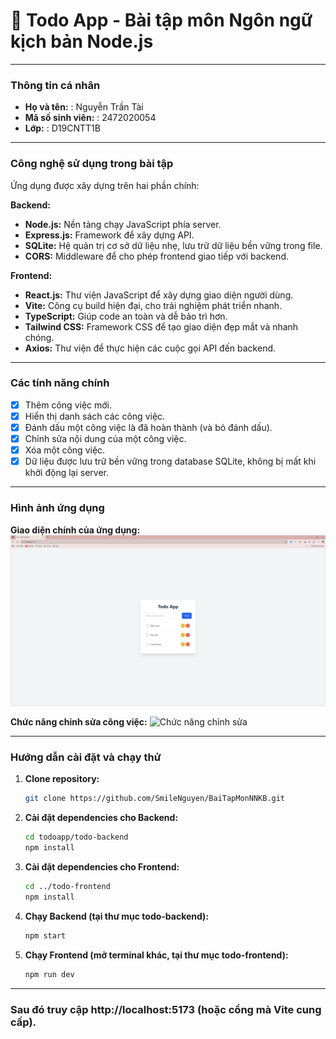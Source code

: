 # 📝 Todo App - Bài tập môn Ngôn ngữ kịch bản Node.js

---

### **Thông tin cá nhân**

- **Họ và tên:** : Nguyễn Trần Tài
- **Mã số sinh viên:** : 2472020054
- **Lớp:** : D19CNTT1B

---

### **Công nghệ sử dụng trong bài tập**

Ứng dụng được xây dựng trên hai phần chính:

**Backend:**
- **Node.js:** Nền tảng chạy JavaScript phía server.
- **Express.js:** Framework để xây dựng API.
- **SQLite:** Hệ quản trị cơ sở dữ liệu nhẹ, lưu trữ dữ liệu bền vững trong file.
- **CORS:** Middleware để cho phép frontend giao tiếp với backend.

**Frontend:**
- **React.js:** Thư viện JavaScript để xây dựng giao diện người dùng.
- **Vite:** Công cụ build hiện đại, cho trải nghiệm phát triển nhanh.
- **TypeScript:** Giúp code an toàn và dễ bảo trì hơn.
- **Tailwind CSS:** Framework CSS để tạo giao diện đẹp mắt và nhanh chóng.
- **Axios:** Thư viện để thực hiện các cuộc gọi API đến backend.

---

### **Các tính năng chính**

- [x] Thêm công việc mới.
- [x] Hiển thị danh sách các công việc.
- [x] Đánh dấu một công việc là đã hoàn thành (và bỏ đánh dấu).
- [x] Chỉnh sửa nội dung của một công việc.
- [x] Xóa một công việc.
- [x] Dữ liệu được lưu trữ bền vững trong database SQLite, không bị mất khi khởi động lại server.

---

### **Hình ảnh ứng dụng**

**Giao diện chính của ứng dụng:**
![Giao diện chính](./screenshots/giao-dien-chinh.png)

**Chức năng chỉnh sửa công việc:**
![Chức năng chỉnh sửa](./screenshots/chuc-nang-sua.png)

---

### **Hướng dẫn cài đặt và chạy thử**

1. **Clone repository:**
   ```bash
   git clone https://github.com/SmileNguyen/BaiTapMonNNKB.git

2. **Cài đặt dependencies cho Backend:**
   ```bash
   cd todoapp/todo-backend
   npm install

3. **Cài đặt dependencies cho Frontend:**
     ```bash
   cd ../todo-frontend
   npm install

4. **Chạy Backend (tại thư mục todo-backend):**
   ```bash
   npm start

5. **Chạy Frontend (mở terminal khác, tại thư mục todo-frontend):**
   ```bash
   npm run dev

---

### **Sau đó truy cập http://localhost:5173 (hoặc cổng mà Vite cung cấp).**
